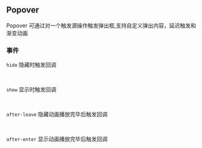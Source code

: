 <div class="demo-header">
<p class="overviewicon">
  <span class="wapi-navigation-steps"/>
</p>

## Popover

<nova-uxlink widget-name="Popover"></nova-uxlink>

Popover 可通过对一个触发源操作触发弹出框,支持自定义弹出内容，延迟触发和渐变动画

</div>

### 事件

`hide` 隐藏时触发回调

<br />

`show` 显示时触发回调

<br />

`after-leave` 隐藏动画播放完毕后触发回调

<br />

`after-enter` 显示动画播放完毕后触发回调

<nova-demo-view link="popover/popover-events.vue"></nova-demo-view>
